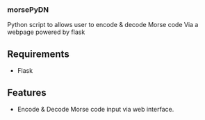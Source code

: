 ### morsePyDN
Python script to allows user to encode & decode Morse code
Via a webpage powered by flask 

## Requirements
- Flask

## Features
- Encode & Decode Morse code input via web interface.
